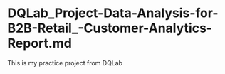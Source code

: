 # DQLab_Project-Data-Analysis-for-B2B-Retail_-Customer-Analytics-Report.md
This is my practice project from DQLab
